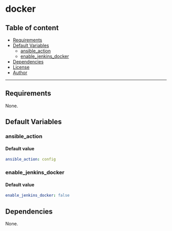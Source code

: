 # docker

## Table of content

- [Requirements](#requirements)
- [Default Variables](#default-variables)
  - [ansible_action](#ansible_action)
  - [enable_jenkins_docker](#enable_jenkins_docker)
- [Dependencies](#dependencies)
- [License](#license)
- [Author](#author)

---

## Requirements

None.

## Default Variables

### ansible_action

#### Default value

```YAML
ansible_action: config
```

### enable_jenkins_docker

#### Default value

```YAML
enable_jenkins_docker: false
```



## Dependencies

None.
